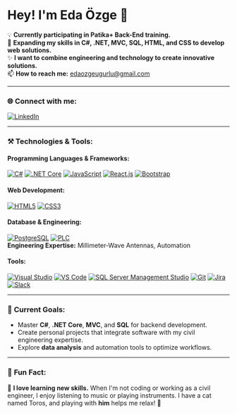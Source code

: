 # Hey! I'm Eda Özge 👋

💡 **Currently participating in Patika+ Back-End training.**  
🌱 **Expanding my skills in C#, .NET, MVC, SQL, HTML, and CSS to develop web solutions.**  
✨ **I want to combine engineering and technology to create innovative solutions.**  
📫 **How to reach me:** [edaozgeugurlu@gmail.com](mailto:edaozgeugurlu@gmail.com)

---

### 🌐 **Connect with me:**
<a href="https://www.linkedin.com/in/edaozgeugurlu" target="_blank"><img src="https://img.icons8.com/color/48/000000/linkedin.png" alt="LinkedIn"></a>

---

### ⚒️ **Technologies & Tools:**

#### **Programming Languages & Frameworks:**
<a href="https://learn.microsoft.com/en-us/dotnet/csharp/" target="_blank"><img src="https://img.icons8.com/color/48/000000/c-sharp-logo.png" alt="C#"></a>
<a href="https://dotnet.microsoft.com/" target="_blank"><img src="https://img.icons8.com/color/48/000000/dot-net.png" alt=".NET Core"></a>
<a href="https://developer.mozilla.org/en-US/docs/Web/JavaScript" target="_blank"><img src="https://img.icons8.com/color/48/000000/javascript--v1.png" alt="JavaScript"></a>
<a href="https://reactjs.org/" target="_blank"><img src="https://img.icons8.com/plasticine/48/000000/react.png" alt="React.js"></a>
<a href="https://getbootstrap.com/" target="_blank"><img src="https://img.icons8.com/color/48/000000/bootstrap.png" alt="Bootstrap"></a>

#### **Web Development:**
<a href="https://developer.mozilla.org/en-US/docs/Web/HTML" target="_blank"><img src="https://img.icons8.com/color/48/000000/html-5--v1.png" alt="HTML5"></a>
<a href="https://developer.mozilla.org/en-US/docs/Web/CSS" target="_blank"><img src="https://img.icons8.com/color/48/000000/css3.png" alt="CSS3"></a>

#### **Database & Engineering:**
<a href="https://www.postgresql.org/" target="_blank"><img src="https://img.icons8.com/color/48/000000/postgresql.png" alt="PostgreSQL"></a>
<a href="https://en.wikipedia.org/wiki/Programmable_logic_controller" target="_blank"><img src="https://img.icons8.com/color/48/000000/engineering.png" alt="PLC"></a>  
**Engineering Expertise:** Millimeter-Wave Antennas, Automation

#### **Tools:**
<a href="https://visualstudio.microsoft.com/" target="_blank"><img src="https://img.icons8.com/color/48/000000/visual-studio.png" alt="Visual Studio"></a>
<a href="https://code.visualstudio.com/" target="_blank"><img src="https://img.icons8.com/color/48/000000/visual-studio-code-2019.png" alt="VS Code"></a>
<a href="https://learn.microsoft.com/en-us/sql/ssms/sql-server-management-studio-ssms" target="_blank"><img src="https://img.icons8.com/color/48/000000/sql.png" alt="SQL Server Management Studio"></a>
<a href="https://git-scm.com/" target="_blank"><img src="https://img.icons8.com/color/48/000000/git.png" alt="Git"></a>
<a href="https://www.atlassian.com/software/jira" target="_blank"><img src="https://img.icons8.com/color/48/000000/jira.png" alt="Jira"></a>
<a href="https://slack.com/" target="_blank"><img src="https://img.icons8.com/color/48/000000/slack-new.png" alt="Slack"></a>

---

### 🚀 **Current Goals:**
- Master **C#**, **.NET Core**, **MVC**, and **SQL** for backend development.  
- Create personal projects that integrate software with my civil engineering expertise.  
- Explore **data analysis** and automation tools to optimize workflows.

---

### 📌 **Fun Fact:**
🎸 **I love learning new skills.** When I'm not coding or working as a civil engineer, I enjoy listening to music or playing instruments. I have a cat named Toros, and playing with **him** helps me relax! 🐾


